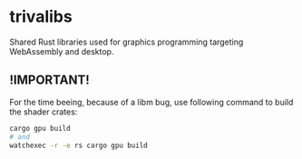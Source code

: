 # trivalibs

Shared Rust libraries used for graphics programming targeting WebAssembly and desktop.

## !IMPORTANT!

For the time beeing, because of a libm bug, use following command to build the shader crates:

```bash
cargo gpu build
# and
watchexec -r -e rs cargo gpu build
```
